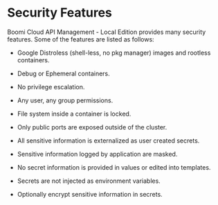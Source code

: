 ﻿---
sidebar_position: 1
---

# Security Features

<head>
  <meta name="guidename" content="API Management"/>
  <meta name="context" content="GUID-916c18c2-1434-4166-9977-e094cbf3bbaf"/>
</head>

Boomi Cloud API Management - Local Edition provides many security features. Some of the features are listed as follows:

- Google Distroless (shell-less, no pkg manager) images and rootless containers.

- Debug or Ephemeral containers.

- No privilege escalation.

- Any user, any group permissions.

- File system inside a container is locked.

- Only public ports are exposed outside of the cluster.

- All sensitive information is externalized as user created secrets.

- Sensitive information logged by application are masked.

- No secret information is provided in values or edited into templates.

- Secrets are not injected as environment variables.

- Optionally encrypt sensitive information in secrets.
